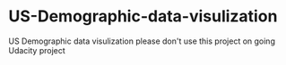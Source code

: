 # US-Demographic-data-visulization
US Demographic data visulization
please don't use this project on going Udacity project
